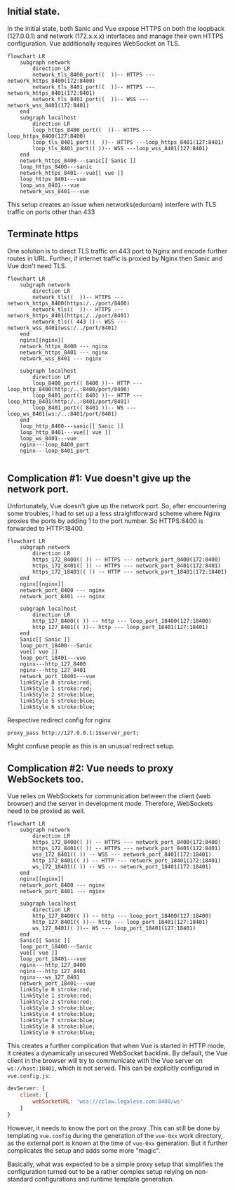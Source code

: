 ## Initial state.
In the initial state, both Sanic and Vue expose HTTPS on both the loopback (127.0.0.1) 
and network (172.x.x.x) interfaces and manage their own HTTPS configuration.
Vue additionally requires WebSocket on TLS.

```mermaid
flowchart LR
    subgraph network
        direction LR
        network_tls_8400_port((  ))-- HTTPS ---network_https_8400(172:8400)
        network_tls_8401_port((  ))-- HTTPS ---network_https_8401(172:8401)
        network_tls_8401_port((  ))-- WSS ---network_wss_8401(172:8401)
    end
    subgraph localhost
        direction LR
        loop_https_8400_port((  ))-- HTTPS ---loop_https_8400(127:8400)
        loop_tls_8401_port((  ))-- HTTPS ---loop_https_8401(127:8401)
        loop_tls_8401_port(( ))-- WSS ---loop_wss_8401(127:8401)
    end
    network_https_8400---sanic[[ Sanic ]]
    loop_https_8400---sanic
    network_https_8401---vue[[ vue ]]
    loop_https_8401---vue
    loop_wss_8401---vue
    network_wss_8401---vue
```

This setup creates an issue when networks(eduroam) interfere with TLS traffic on ports other than 433

## Terminate https
One solution is to direct TLS traffic on 443 port to Nginx and encode further routes in URL.
Further, if internet traffic is proxied by Nginx then Sanic and Vue don't need TLS.

```mermaid
flowchart LR
    subgraph network
        direction LR
        network_tls((  ))-- HTTPS ---network_https_8400(https:/../port/8400)
        network_tls((  ))-- HTTPS ---network_https_8401(https:/../port/8401)
        network_tls(( 443 ))-- WSS ---network_wss_8401(wss:/../port/8401)
    end
    nginx[[nginx]]
    network_https_8400 --- nginx
    network_https_8401 --- nginx
    network_wss_8401 --- nginx

    subgraph localhost
        direction LR
        loop_8400_port(( 8400 ))-- HTTP ---loop_http_8400(http:/..:8400/port/8400)
        loop_8401_port(( 8401 ))-- HTTP ---loop_http_8401(http:/..:8401/port/8401)
        loop_8401_port(( 8401 ))-- WS ---loop_ws_8401(ws:/..:8401/port/8401)
    end
    loop_http_8400---sanic[[ Sanic ]]
    loop_http_8401---vue[[ vue ]]
    loop_ws_8401---vue
    nginx---loop_8400_port
    nginx---loop_8401_port
 
```

## Complication #1: Vue doesn't give up the network port.

Unfortunately, Vue doesn't give up the network port. So, after encountering some troubles,
I had to set up a less straightforward scheme where Nginx proxies the ports by adding 1 to the port number. 
So HTTPS:8400 is forwarded to HTTP:18400.

```mermaid
flowchart LR
    subgraph network
        direction LR
        https_172_8400(( )) -- HTTPS --- network_port_8400(172:8400)
        https_172_8401(( )) -- HTTPS --- network_port_8401(172:8401)
        https_172_18401(( )) -- HTTP --- network_port_18401(172:18401)
    end
    nginx[[nginx]]
    network_port_8400 --- nginx
    network_port_8401 --- nginx

    subgraph localhost
        direction LR
        http_127_8400(( )) -- http --- loop_port_18400(127:18400)
        http_127_8401(( ))-- http --- loop_port_18401(127:18401)
    end
    Sanic[[ Sanic ]]
    loop_port_18400---Sanic
    vue[[ vue ]]
    loop_port_18401---vue
    nginx---http_127_8400
    nginx---http_127_8401
    network_port_18401---vue
    linkStyle 0 stroke:red;
    linkStyle 1 stroke:red;
    linkStyle 2 stroke:blue;
    linkStyle 5 stroke:blue;
    linkStyle 6 stroke:blue;
```

Respective redirect config for nginx
```
proxy_pass http://127.0.0.1:1$server_port;
```
Might confuse people as this is an unusual redirect setup.

## Complication #2: Vue needs to proxy WebSockets too.
Vue relies on WebSockets for communication between the client (web browser) and the server in development mode. 
Therefore, WebSockets need to be proxied as well.

```mermaid
flowchart LR
    subgraph network
        direction LR
        https_172_8400(( )) -- HTTPS --- network_port_8400(172:8400)
        https_172_8401(( )) -- HTTPS --- network_port_8401(172:8401)
        wss_172_8401(( )) -- WSS --- network_port_8401(172:18401)
        http_172_8401(( )) -- HTTP --- network_port_18401(172:18401)
        ws_172_18401(( )) -- WS --- network_port_18401(172:18401)
    end
    nginx[[nginx]]
    network_port_8400 --- nginx
    network_port_8401 --- nginx

    subgraph localhost
        direction LR
        http_127_8400(( )) -- http --- loop_port_18400(127:18400)
        http_127_8401(( ))-- http --- loop_port_18401(127:18401)
        ws_127_8401(( ))-- WS --- loop_port_18401(127:18401)
    end
    Sanic[[ Sanic ]]
    loop_port_18400---Sanic
    vue[[ vue ]]
    loop_port_18401---vue
    nginx---http_127_8400
    nginx---http_127_8401
    nginx---ws_127_8401
    network_port_18401---vue
    linkStyle 0 stroke:red;
    linkStyle 1 stroke:red;
    linkStyle 2 stroke:red;
    linkStyle 3 stroke:blue;
    linkStyle 4 stroke:blue;
    linkStyle 7 stroke:blue;
    linkStyle 8 stroke:blue;
    linkStyle 9 stroke:blue;
```

This creates a further complication that when Vue is started in HTTP mode, 
it creates a dynamically unsecured WebSocket backlink. By default, the Vue client in the 
browser will try to communicate with the Vue server on `ws://host:18401`, which is not served. 
This can be explicitly configured in `vue.config.js`:

```javascript
devServer: {
    client: {
        webSocketURL: 'wss://cclaw.legalese.com:8408/ws'
    }
}
```
However, it needs to know the port on the proxy. This can still be done by templating `vue.config`
during the generation of the `vue-0xx` work directory, as the external port is known at the time of 
`vue-0xx` generation. But it further complicates the setup and adds some more "magic".

Basically, what was expected to be a simple proxy setup that simplifies the configuration turned 
out to be a rather complex setup relying on non-standard configurations and runtime template generation.